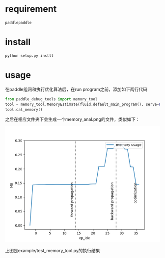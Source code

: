 
# requirement

```
paddlepaddle
```

# install

```shell
python setup.py instll
``` 

# usage

在paddle组网和执行优化算法后，在run program之前，添加如下两行代码

```python
from paddle_debug_tools import memory_tool
tool = memory_tool.MemoryEstimate(fluid.default_main_program(), serve=False, port=8233)
tool.cal_memory()
```

之后在相应文件夹下会生成一个memory_anal.png的文件，类似如下：

![example memory usage](image/memory_anal.png?raw=true "example memory usage")

上图是example/test_memory_tool.py的执行结果
